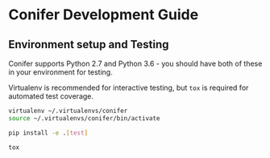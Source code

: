 # Conifer Development Guide


## Environment setup and Testing

Conifer supports Python 2.7 and Python 3.6 - you should have both of these in your environment for testing.

Virtualenv is recommended for interactive testing, but `tox` is required for automated test coverage.


```bash
virtualenv ~/.virtualenvs/conifer
source ~/.virtualenvs/conifer/bin/activate

pip install -e .[test]

tox
```
